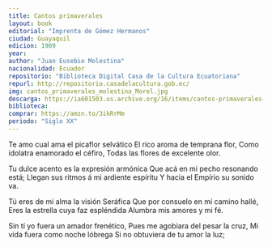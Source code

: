 ```yaml
---
title: Cantos primaverales
layout: book
editorial: "Imprenta de Gómez Hermanos"
ciudad: Guayaquil
edicion: 1909
year: 
author: "Juan Eusebio Molestina"
nacionalidad: Ecuador
repositorio: "Biblioteca Digital Casa de la Cultura Ecuatoriana"
repurl: http://repositorio.casadelacultura.gob.ec/
img: cantos_primaverales_molestina_Morel.jpg
descarga: https://ia601503.us.archive.org/16/items/cantos-primaverales-juan-eusebio-molestina-matheus/Cantos%20Primaverales%20-%20Juan%20Eusebio%20Molestina%20Matheus.pdf
biblioteca: 
comprar: https://amzn.to/3ikRrMm
periodo: "Siglo XX"
---
```

 
Te amo cual ama el picaflor selvático
El rico aroma de temprana flor,
Como idolatra enamorado el céfiro,
Todas las flores de excelente olor.

Tu dulce acento es la expresión armónica 
Que acá en mi pecho resonando está; 
Llegan sus ritmos á mi ardiente espíritu
Y hacia el Empírio su sonido va.

Tú eres de mi alma la visión Seráfica 
Que por consuelo en mí camino hallé, 
Eres la estrella cuya faz espléndida 
Alumbra mis amores y mi fé.

Sin tí yo fuera un amador frenético, 
Pues me agobiara del pesar la cruz, 
Mi vida fuera como noche lóbrega 
Si no obtuviera de tu amor la luz;
